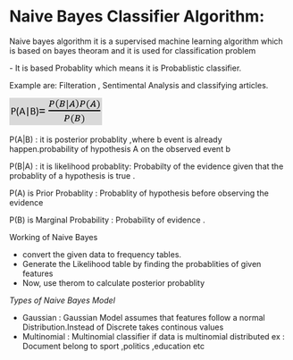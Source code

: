 # Naive Bayes Classifier Algorithm:

<p> Naive bayes algorithm it is a supervised machine learning algorithm which is based on bayes theoram and it is used for classification problem </p>
- It is based Probablity which means it is Probablistic classifier.


<span> Example are: Filteration , Sentimental Analysis and classifying articles.
</span>

<img src="img.png">

P(A|B) : it is posterior probablity ,where b event is already happen.probability of hypothesis A on the observed event b 

P(B|A) : it is likelihood probablity: Probabilty of the evidence given that the probablity of a hypothesis is true .

P(A) is Prior Probablity : Probablity of hypothesis before observing the evidence

P(B) is Marginal Probability : Probability of evidence .

<span> Working of Naive Bayes </span>

- convert the given data to frequency tables.
- Generate the Likelihood table by finding the probablities of given features 
- Now, use therom to calculate posterior probablity

<em>Types of Naive Bayes Model </em>

- Gaussian : Gaussian Model assumes that features follow a normal Distribution.Instead of Discrete takes continous values 
- Multinomial : Multinomial classifier if data is multinomial distributed ex : Document belong to sport ,politics ,education etc



